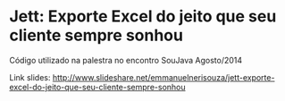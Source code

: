 Jett: Exporte Excel do jeito que seu cliente sempre sonhou
============

Código utilizado na palestra no encontro SouJava Agosto/2014 

Link slides:
http://www.slideshare.net/emmanuelnerisouza/jett-exporte-excel-do-jeito-que-seu-cliente-sempre-sonhou
